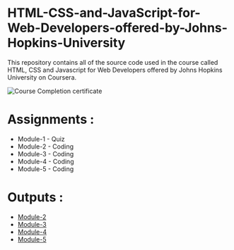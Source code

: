 # HTML-CSS-and-JavaScript-for-Web-Developers-offered-by-Johns-Hopkins-University
This repository contains all of the source code used in the course called HTML, CSS and Javascript for Web Developers offered by Johns Hopkins University on Coursera.

![Course Completion certificate](https://coursera.org/share/b7fa41e5ed17c42862b664920e6b6510)



# Assignments :

* Module-1 - Quiz 
* Module-2 - Coding
* Module-3 - Coding
* Module-4 - Coding
* Module-5 - Coding


# Outputs :

* [Module-2](https://sania-akther.github.io/HTML-CSS-and-Javascript-for-Web-Developers-Johns-Hopkins-University/module2-solution/)
* [Module-3](https://sania-akther.github.io/module3-solution/module3-solution/)
* [Module-4](https://sania-akther.github.io/Coursera-HTML-CSS-and-JavaScript-for-Web-Developers/module4-solution/)
* [Module-5](https://sania-akther.github.io/module5-solution/module5-solution/)